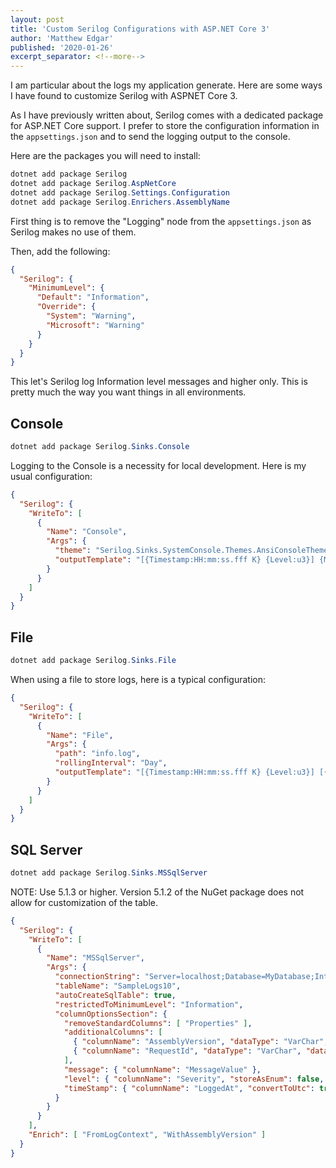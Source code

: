 ```yaml
---
layout: post
title: 'Custom Serilog Configurations with ASP.NET Core 3'
author: 'Matthew Edgar'
published: '2020-01-26'
excerpt_separator: <!--more-->
---
```


I am particular about the logs my application generate. Here are some ways I have found
to customize Serilog with ASPNET Core 3.
<!--more-->

As I have previously written about, Serilog comes with a dedicated package for ASP.NET Core support.
I prefer to store the configuration information in the `appsettings.json` and to send the logging 
output to the console. 

Here are the packages you will need to install:

```powershell
dotnet add package Serilog
dotnet add package Serilog.AspNetCore
dotnet add package Serilog.Settings.Configuration
dotnet add package Serilog.Enrichers.AssemblyName
```

First thing is to remove the "Logging" node from the `appsettings.json` as Serilog makes no use of them.

Then, add the following:

```json
{
  "Serilog": {
    "MinimumLevel": {
      "Default": "Information",
      "Override": {
        "System": "Warning",
        "Microsoft": "Warning"
      }
    }
  }
}
```

This let's Serilog log Information level messages and higher only. This is pretty much the way you want things in all environments.

## Console

```powershell
dotnet add package Serilog.Sinks.Console
```

Logging to the Console is a necessity for local development. Here is my usual configuration:

```json
{
  "Serilog": {
    "WriteTo": [
      {
        "Name": "Console",
        "Args": {
          "theme": "Serilog.Sinks.SystemConsole.Themes.AnsiConsoleTheme::Code, Serilog.Sinks.Console",
          "outputTemplate": "[{Timestamp:HH:mm:ss.fff K} {Level:u3}] {Message:lj} <s:{SourceContext}>{NewLine}{Exception}"
        }
      }
    ]
  }
}
```

## File

```powershell
dotnet add package Serilog.Sinks.File
```

When using a file to store logs, here is a typical configuration:

```json
{
  "Serilog": {
    "WriteTo": [
      { 
        "Name": "File",
        "Args": {
          "path": "info.log",
          "rollingInterval": "Day",
          "outputTemplate": "[{Timestamp:HH:mm:ss.fff K} {Level:u3}] [{AssemblyVersion}] {Message:lj} <s:{SourceContext}>{NewLine}{Exception}"
        }
      }
    ]
  }
}
```

## SQL Server

```powershell
dotnet add package Serilog.Sinks.MSSqlServer
```

NOTE: Use 5.1.3 or higher. Version 5.1.2 of the NuGet package does not allow for customization of the table.

```json
{
  "Serilog": {
    "WriteTo": [
      {
        "Name": "MSSqlServer",
        "Args": {
          "connectionString": "Server=localhost;Database=MyDatabase;Integrated Security=true;",
          "tableName": "SampleLogs10",
          "autoCreateSqlTable": true,
          "restrictedToMinimumLevel": "Information",
          "columnOptionsSection": {
            "removeStandardColumns": [ "Properties" ],
            "additionalColumns": [
              { "columnName": "AssemblyVersion", "dataType": "VarChar", "dataLength": 32 },
              { "columnName": "RequestId", "dataType": "VarChar", "dataLength": 32 }
            ],
            "message": { "columnName": "MessageValue" },
            "level": { "columnName": "Severity", "storeAsEnum": false, "dataLength": 32 },
            "timeStamp": { "columnName": "LoggedAt", "convertToUtc": true, "dataType": "DateTime2" }
          }
        }
      }
    ],
    "Enrich": [ "FromLogContext", "WithAssemblyVersion" ]
  }
}
```



